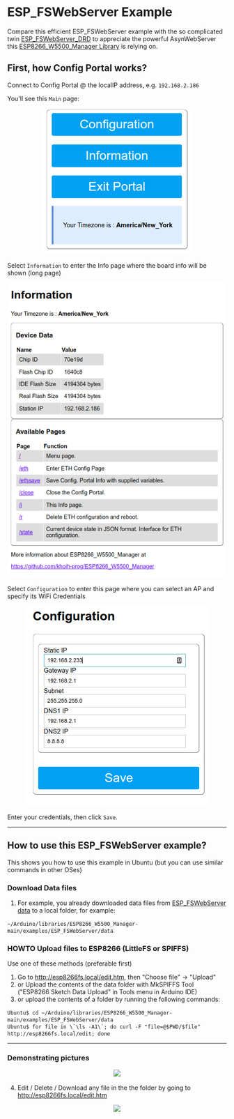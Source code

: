 # ESP_FSWebServer Example

Compare this efficient ESP_FSWebServer example with the so complicated twin [ESP_FSWebServer_DRD](https://github.com/khoih-prog/ESP_WiFiManager/tree/master/examples/ESP_FSWebServer_DRD) to appreciate the powerful AsynWebServer this [ESP8266_W5500_Manager Library](https://github.com/khoih-prog/ESP8266_W5500_Manager) is relying on.

## First, how Config Portal works?

Connect to Config Portal @ the localIP address, e.g. `192.168.2.186`


You'll see this `Main` page:

<p align="center">
    <img src="https://github.com/khoih-prog/ESP8266_W5500_Manager/raw/main/Images/Main.png">
</p>

Select `Information` to enter the Info page where the board info will be shown (long page)

<p align="center">
    <img src="https://github.com/khoih-prog/ESP8266_W5500_Manager/raw/main/Images/Info.png">
</p>


Select `Configuration` to enter this page where you can select an AP and specify its WiFi Credentials

<p align="center">
    <img src="https://github.com/khoih-prog/ESP8266_W5500_Manager/raw/main/Images/Configuration_Standard.png">
</p>

Enter your credentials, then click `Save`.

---

## How to use this ESP_FSWebServer example?

This shows you how to use this example in Ubuntu (but you can use similar commands in other OSes)

### Download Data files

1. For example, you already downloaded data files from [ESP_FSWebServer data](https://github.com/khoih-prog/ESP8266_W5500_Manager/tree/main/examples/ESP_FSWebServer/data) to a local folder, for example:

```
~/Arduino/libraries/ESP8266_W5500_Manager-main/examples/ESP_FSWebServer/data
```

### HOWTO Upload files to ESP8266 (LittleFS or SPIFFS)

Use one of these methods (preferable first)

1. Go to http://esp8266fs.local/edit.htm, then "Choose file" -> "Upload"
2. or Upload the contents of the data folder with MkSPIFFS Tool ("ESP8266 Sketch Data Upload" in Tools menu in Arduino IDE)
3. or upload the contents of a folder by running the following commands: 

```
Ubuntu$ cd ~/Arduino/libraries/ESP8266_W5500_Manager-main/examples/ESP_FSWebServer/data
Ubuntu$ for file in \`\ls -A1\`; do curl -F "file=@$PWD/$file" http://esp8266fs.local/edit; done
```

---

### Demonstrating pictures

<p align="center">
    <img src="https://github.com/khoih-prog/ESP8266_W5500_Manager/raw/main/examples/ESP_FSWebServer/pics/esp8266fs.local.png">
</p>

4. Edit / Delete / Download any file in the the folder by going to http://esp8266fs.local/edit.htm

<p align="center">
    <img src="https://github.com/khoih-prog/ESP8266_W5500_Manager/raw/main/examples/ESP_FSWebServer/pics/esp8266fs.local_edit.png">
</p>


